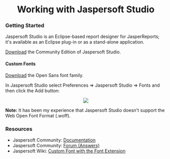<h1 align="center">Working with Jaspersoft Studio</h1>

### Getting Started

Jaspersoft Studio is an Eclipse-based report designer for JasperReports; it's available as an Eclipse plug-in or as a 
stand-alone application.

[Download](https://community.jaspersoft.com/project/jaspersoft-studio/releases) the Community Edition of Jaspersoft 
Studio.

#### Custom Fonts

[Download](https://fonts.google.com/specimen/Open+Sans?query=open+sans#standard-styles) the Open Sans font family.

In Jaspersoft Studio select Preferences => Jaspersoft Studio => Fonts and then click the Add button:

<p align="center">
  <img src="https://github.com/Robinyo/serendipity-api/blob/master/projects/spring-boot/docs/screen-shots/jaspersoft-studio-configure-custom-font.png">
</p>

**Note:** It has been my experience that Jaspersoft Studio doesn't support the Web Open Font Format (.woff).

### Resources

* Jaspersoft Community: [Documentation](https://community.jaspersoft.com/documentation?version=59011)
* Jaspersoft Community: [Forum (Answers)](https://community.jaspersoft.com/answers)
* Jaspersoft Wiki: [Custom Font with the Font Extension](https://community.jaspersoft.com/wiki/custom-font-font-extension)
